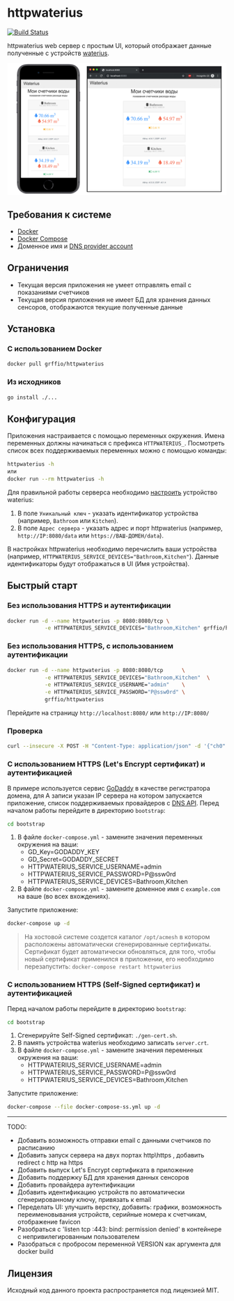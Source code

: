 # httpwaterius

[![Build Status](https://travis-ci.org/grffio/httpwaterius.svg?branch=master)](https://travis-ci.org/grffio/httpwaterius)

httpwaterius web сервер с простым UI, который отображает данные полученные с устройств [waterius][waterius].

![screenshot](.github/media/screenshot.jpg)

## Требования к системе

- [Docker][docker]
- [Docker Compose][dockercompose]
- Доменное имя и [DNS provider account][dnsapi]

## Ограничения

- Текущая версия приложения не умеет отправлять email с показаниями счетчиков
- Текущая версия приложения не имеет БД для хранения данных сенсоров, отображаются текущие полученные данные

## Установка

### С использованием Docker

```bash
docker pull grffio/httpwaterius
```

### Из исходников

```bash
go install ./...
```

## Конфигурация

Приложения настраивается с помощью переменных окружения.
Имена переменных должны начинаться с префикса `HTTPWATERIUS_`.
Посмотреть список всех поддерживаемых переменных можно с помощью команды:

```bash
httpwaterius -h
или
docker run --rm httpwaterius -h
```

Для правильной работы серверса необходимо [настроить][setup] устройство waterius:

1) В поле `Уникальный ключ` - указать идентификатор устройства (например, `Bathroom` или `Kitchen`).
2) В поле `Адрес сервера` - указать адрес и порт httpwaterius (например, `http://IP:8080/data` или `https://ВАШ-ДОМЕН/data`).

В настройках httpwaterius необходимо перечислить ваши устройства (например, `HTTPWATERIUS_SERVICE_DEVICES="Bathroom,Kitchen"`).
Данные идентификаторы будут отображаться в UI (Имя уcтройства).

## Быстрый старт

### Без использования HTTPS и аутентификации

```bash
docker run -d --name httpwaterius -p 8080:8080/tcp \
            -e HTTPWATERIUS_SERVICE_DEVICES="Bathroom,Kitchen" grffio/httpwaterius
```

### Без использования HTTPS, с использованием аутентификации

```bash
docker run -d --name httpwaterius -p 8080:8080/tcp      \
            -e HTTPWATERIUS_SERVICE_DEVICES="Bathroom,Kitchen"  \
            -e HTTPWATERIUS_SERVICE_USERNAME="admin"    \
            -e HTTPWATERIUS_SERVICE_PASSWORD="P@ssw0rd" \
            grffio/httpwaterius
```

Перейдите на страницу `http://localhost:8080/` или `http://IP:8080/`

### Проверка

```bash
curl --insecure -X POST -H "Content-Type: application/json" -d '{"ch0":"1", "ch1":"2", "delta0":"1", "delta1":"1", "key":"Kitchen", "voltage":"4.99", "voltage_low":"false", "version":"v0.0.1", "version_esp":"v0.1.4"}' http://localhost:8080/data
```

### C использованием HTTPS (Let's Encrypt сертификат) и аутентификацией

В примере используется сервис [GoDaddy][godaddy] в качестве регистратора домена, для А записи указан IP сервера на котором запускается приложение, список поддерживаемых провайдеров с [DNS API][dnsapi]. Перед началом работы перейдите в директорию `bootstrap`:

```bash
cd bootstrap
```

1) В файле `docker-compose.yml` - замените значения переменных окружения на ваши:
    - GD_Key=GODADDY_KEY
    - GD_Secret=GODADDY_SECRET
    - HTTPWATERIUS_SERVICE_USERNAME=admin
    - HTTPWATERIUS_SERVICE_PASSWORD=P@ssw0rd
    - HTTPWATERIUS_SERVICE_DEVICES=Bathroom,Kitchen
2) В файле `docker-compose.yml` - замените доменное имя с `example.com` на ваше (во всех вхождениях).

Запустите приложение:

```bash
docker-compose up -d
```

> На хостовой системе создется каталог `/opt/acmesh` в котором расположены автоматически сгенерированные сертификаты.
> Сертификат будет автоматически обновляться, для того, чтобы новый сертификат применился в приложении, его необходимо перезапустить: `docker-compose restart httpwaterius`

### C использованием HTTPS (Self-Signed сертификат) и аутентификацией

Перед началом работы перейдите в директорию `bootstrap`:

```bash
cd bootstrap
```

1) Сгенерируйте Self-Signed сертификат: `./gen-cert.sh`.
2) В память устройства waterius необходимо записать `server.crt`.
2) В файле `docker-compose.yml` - замените значения переменных окружения на ваши:
    - HTTPWATERIUS_SERVICE_USERNAME=admin
    - HTTPWATERIUS_SERVICE_PASSWORD=P@ssw0rd
    - HTTPWATERIUS_SERVICE_DEVICES=Bathroom,Kitchen

Запустите приложение:

```bash
docker-compose --file docker-compose-ss.yml up -d
```

---

TODO:

- Добавить возможность отправки email с данными счетчиков по расписанию
- Добавить запуск сервера на двух портах http\https , добавить redirect с http на https
- Добавить выпуск Let's Encrypt сертификата в приложение
- Добавить поддержку БД для хранения данных сенсоров
- Добавить провайдера аутентификации
- Добавить идентификацию устройств по автоматически сгенерированному ключу, привязать к email
- Переделать UI: улучшить верстку, добавить: графики, возможность переименовывания устройств, серийные номера к счетчикам, отображение favicon
- Разобраться с 'listen tcp :443: bind: permission denied' в контейнере с непривилегированным пользователем
- Разобраться с пробросом переменной VERSION как аргумента для docker build

## Лицензия
Исходный код данного проекта распространяется под лицензией MIT.

[dnsapi]: https://github.com/Neilpang/acme.sh/wiki/dnsapi
[docker]: https://docs.docker.com/install/
[dockercompose]: https://docs.docker.com/compose/install/
[godaddy]: https://ru.godaddy.com/
[setup]: https://github.com/dontsovcmc/waterius/blob/master/Setup.md
[waterius]: https://github.com/dontsovcmc/waterius
